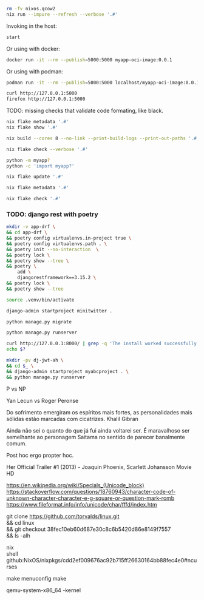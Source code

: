 

```bash
rm -fv nixos.qcow2
nix run --impure --refresh --verbose '.#'
```



Invoking in the host:
```bash
start
```


Or using with docker:
```bash
docker run -it --rm --publish=5000:5000 myapp-oci-image:0.0.1
```


Or using with podman:
```bash
podman run -it --rm --publish=5000:5000 localhost/myapp-oci-image:0.0.1
```


```bash
curl http://127.0.0.1:5000
firefox http://127.0.0.1:5000
```

TODO: missing checks that validate code formating, like black.


```bash
nix flake metadata '.#'
nix flake show '.#'

nix build --cores 8 --no-link --print-build-logs --print-out-paths '.#'

nix flake check --verbose '.#'
```



```bash
python -m myapp?
python -c 'import myapp?'
```


```bash
nix flake update '.#'
 ```

```bash
nix flake metadata '.#'
```

```bash
nix flake check '.#'
```


### TODO: django rest with poetry


```bash
mkdir -v app-drf \
&& cd app-drf \
&& poetry config virtualenvs.in-project true \
&& poetry config virtualenvs.path . \
&& poetry init --no-interaction  \
&& poetry lock \
&& poetry show --tree \
&& poetry \
    add \
    djangorestframework==3.15.2 \
&& poetry lock \
&& poetry show --tree
```


```bash
source .venv/bin/activate
```

```bash
django-admin startproject minitwitter .
```

```bash
python manage.py migrate
```

```bash
python manage.py runserver
```


```bash
curl http://127.0.0.1:8000/ | grep -q 'The install worked successfully! Congratulations!'
echo $?
```

```bash
mkdir -pv dj-jwt-ah \
&& cd $_ \
&& django-admin startproject myabcproject . \
&& python manage.py runserver
```


P vs NP

Yan Lecun
vs
Roger Peronse


Do sofrimento emergiram os espíritos mais fortes, as personalidades mais 
sólidas estão marcadas com cicatrizes. Khalil Gibran

Ainda não sei o quanto do que já fui ainda voltarei ser.
É maravalhoso ser semelhante ao personagem Saitama no sentido de parecer banalmente comum.


Post hoc ergo propter hoc.

Her Official Trailer #1 (2013) - Joaquin Phoenix, Scarlett Johansson Movie HD

https://en.wikipedia.org/wiki/Specials_(Unicode_block)
https://stackoverflow.com/questions/18760943/character-code-of-unknown-character-character-e-g-square-or-question-mark-romb
https://www.fileformat.info/info/unicode/char/fffd/index.htm




git clone https://github.com/torvalds/linux.git \
&& cd linux \
&& git checkout 38fec10eb60d687e30c8c6b5420d86e8149f7557 \
&& ls -alh

nix \
shell \
github:NixOS/nixpkgs/cdd2ef009676ac92b715ff26630164bb88fec4e0#ncurses

make menuconfig
make


qemu-system-x86_64 -kernel 

